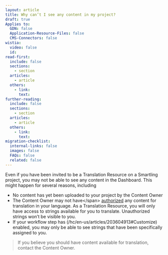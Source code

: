 ```yaml
---
layout: article
title: Why can’t I see any content in my project?
draft: true
Applies to:
  GDN: false
  Application-Resource-Files: false
  CMS-Connectors: false
wistia:
  video: false
  id:
read-first:
  include: false
  sections:
    - section
  articles:
    - article
  others:
    - link:
      text:
further-reading:
  include: false
  sections:
    - section
  articles:
    - article
  others:
    - link:
      text:
migration-checklist:
  internal-links: false
  images: false
  FAQs: false
  related: false
---
```



Even if you have been invited to be a Translation Resource on a Smartling project, you may not be able to see any content in the Dashboard. This might happen for several reasons, including

* No content has yet been uploaded to your project by the Content Owner
* The Content Owner may not have&lt;/span&gt; [authorized](/hc/en-us/articles/201012778) any content for translation in your language. As a Translation Resource, you will only have access to strings available for you to translate. Unauthorized strings won’t be visible to you.
* If your workflow step has (/hc/en-us/articles/203604913#Customize) enabled, you may only be able to see strings that have been specifically assigned to you.


> If you believe you should have content available for translation, contact the Content Owner.